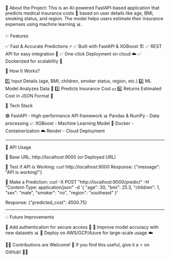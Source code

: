 🚀 About the Project:
This is an AI-powered FastAPI-based application that predicts medical insurance costs 💸 based on user details like age, BMI, smoking status, and region. The model helps users estimate their insurance expenses using machine learning 📊.

✨ Features

✅ Fast & Accurate Predictions ⚡
✅ Built with FastAPI & XGBoost 🏗️
✅ REST API for easy integration 🔗
✅ One-click Deployment on cloud ☁️
✅ Dockerized for scalability 🐳


🔢 How It Works?

1️⃣ Input Details (age, BMI, children, smoker status, region, etc.)
2️⃣ ML Model Analyzes Data 🤖
3️⃣ Predicts Insurance Cost 💵
4️⃣ Returns Estimated Cost in JSON Format 📩


🔧 Tech Stack

🟢 FastAPI - High-performance API framework
📊 Pandas & NumPy - Data processing
📈 XGBoost - Machine Learning Model
🐳 Docker - Containerization
☁️ Render - Cloud Deployment

___________________________________________________

🚀 API Usage

📌 Base URL: http://localhost:9000 (or Deployed URL)

🔹 Test if API is Working:  curl http://localhost:9000
Response: {"message": "API is working!"}

🔹 Make a Prediction: curl -X POST "http://localhost:9000/predict" -H "Content-Type: application/json" -d '{
  "age": 30,
  "bmi": 25.3,
  "children": 1,
  "sex": "male",
  "smoker": "no",
  "region": "southeast"
}'

Response: {"predicted_cost": 4500.75}

______________________________________________________________________________________
💡 Future Improvements

🔹 Add authentication for secure access 🔐
🔹 Improve model accuracy with new datasets 📊
🔹 Deploy on AWS/GCP/Azure for large-scale usage ☁️

👨‍💻 Contributions are Welcome! 🤝
If you find this useful, give it a ⭐ on GitHub! 🚀✨


